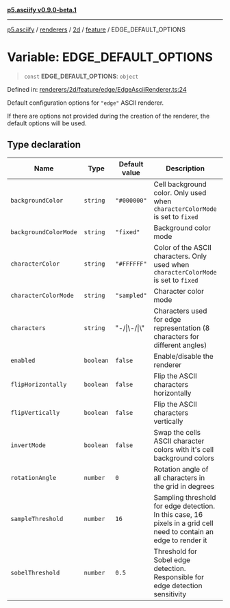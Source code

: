 [**p5.asciify v0.9.0-beta.1**](../../../../../../../../README.md)

***

[p5.asciify](../../../../../../../../README.md) / [renderers](../../../../../README.md) / [2d](../../../README.md) / [feature](../README.md) / EDGE\_DEFAULT\_OPTIONS

# Variable: EDGE\_DEFAULT\_OPTIONS

> `const` **EDGE\_DEFAULT\_OPTIONS**: `object`

Defined in: [renderers/2d/feature/edge/EdgeAsciiRenderer.ts:24](https://github.com/humanbydefinition/p5.asciify/blob/edf0ab1cc6347e56bd84618ff447f3c7ef1e1694/src/lib/renderers/2d/feature/edge/EdgeAsciiRenderer.ts#L24)

Default configuration options for `"edge"` ASCII renderer. 

If there are options not provided during the creation of the renderer, the default options will be used.

## Type declaration

| Name | Type | Default value | Description | Defined in |
| ------ | ------ | ------ | ------ | ------ |
| <a id="backgroundcolor"></a> `backgroundColor` | `string` | `"#000000"` | Cell background color. Only used when `characterColorMode` is set to `fixed` | [renderers/2d/feature/edge/EdgeAsciiRenderer.ts:34](https://github.com/humanbydefinition/p5.asciify/blob/edf0ab1cc6347e56bd84618ff447f3c7ef1e1694/src/lib/renderers/2d/feature/edge/EdgeAsciiRenderer.ts#L34) |
| <a id="backgroundcolormode"></a> `backgroundColorMode` | `string` | `"fixed"` | Background color mode | [renderers/2d/feature/edge/EdgeAsciiRenderer.ts:36](https://github.com/humanbydefinition/p5.asciify/blob/edf0ab1cc6347e56bd84618ff447f3c7ef1e1694/src/lib/renderers/2d/feature/edge/EdgeAsciiRenderer.ts#L36) |
| <a id="charactercolor"></a> `characterColor` | `string` | `"#FFFFFF"` | Color of the ASCII characters. Only used when `characterColorMode` is set to `fixed` | [renderers/2d/feature/edge/EdgeAsciiRenderer.ts:30](https://github.com/humanbydefinition/p5.asciify/blob/edf0ab1cc6347e56bd84618ff447f3c7ef1e1694/src/lib/renderers/2d/feature/edge/EdgeAsciiRenderer.ts#L30) |
| <a id="charactercolormode"></a> `characterColorMode` | `string` | `"sampled"` | Character color mode | [renderers/2d/feature/edge/EdgeAsciiRenderer.ts:32](https://github.com/humanbydefinition/p5.asciify/blob/edf0ab1cc6347e56bd84618ff447f3c7ef1e1694/src/lib/renderers/2d/feature/edge/EdgeAsciiRenderer.ts#L32) |
| <a id="characters"></a> `characters` | `string` | "-/\|\\-/\|\\" | Characters used for edge representation (8 characters for different angles) | [renderers/2d/feature/edge/EdgeAsciiRenderer.ts:28](https://github.com/humanbydefinition/p5.asciify/blob/edf0ab1cc6347e56bd84618ff447f3c7ef1e1694/src/lib/renderers/2d/feature/edge/EdgeAsciiRenderer.ts#L28) |
| <a id="enabled"></a> `enabled` | `boolean` | `false` | Enable/disable the renderer | [renderers/2d/feature/edge/EdgeAsciiRenderer.ts:26](https://github.com/humanbydefinition/p5.asciify/blob/edf0ab1cc6347e56bd84618ff447f3c7ef1e1694/src/lib/renderers/2d/feature/edge/EdgeAsciiRenderer.ts#L26) |
| <a id="fliphorizontally"></a> `flipHorizontally` | `boolean` | `false` | Flip the ASCII characters horizontally | [renderers/2d/feature/edge/EdgeAsciiRenderer.ts:46](https://github.com/humanbydefinition/p5.asciify/blob/edf0ab1cc6347e56bd84618ff447f3c7ef1e1694/src/lib/renderers/2d/feature/edge/EdgeAsciiRenderer.ts#L46) |
| <a id="flipvertically"></a> `flipVertically` | `boolean` | `false` | Flip the ASCII characters vertically | [renderers/2d/feature/edge/EdgeAsciiRenderer.ts:48](https://github.com/humanbydefinition/p5.asciify/blob/edf0ab1cc6347e56bd84618ff447f3c7ef1e1694/src/lib/renderers/2d/feature/edge/EdgeAsciiRenderer.ts#L48) |
| <a id="invertmode"></a> `invertMode` | `boolean` | `false` | Swap the cells ASCII character colors with it's cell background colors | [renderers/2d/feature/edge/EdgeAsciiRenderer.ts:38](https://github.com/humanbydefinition/p5.asciify/blob/edf0ab1cc6347e56bd84618ff447f3c7ef1e1694/src/lib/renderers/2d/feature/edge/EdgeAsciiRenderer.ts#L38) |
| <a id="rotationangle"></a> `rotationAngle` | `number` | `0` | Rotation angle of all characters in the grid in degrees | [renderers/2d/feature/edge/EdgeAsciiRenderer.ts:44](https://github.com/humanbydefinition/p5.asciify/blob/edf0ab1cc6347e56bd84618ff447f3c7ef1e1694/src/lib/renderers/2d/feature/edge/EdgeAsciiRenderer.ts#L44) |
| <a id="samplethreshold"></a> `sampleThreshold` | `number` | `16` | Sampling threshold for edge detection. In this case, 16 pixels in a grid cell need to contain an edge to render it | [renderers/2d/feature/edge/EdgeAsciiRenderer.ts:42](https://github.com/humanbydefinition/p5.asciify/blob/edf0ab1cc6347e56bd84618ff447f3c7ef1e1694/src/lib/renderers/2d/feature/edge/EdgeAsciiRenderer.ts#L42) |
| <a id="sobelthreshold"></a> `sobelThreshold` | `number` | `0.5` | Threshold for Sobel edge detection. Responsible for edge detection sensitivity | [renderers/2d/feature/edge/EdgeAsciiRenderer.ts:40](https://github.com/humanbydefinition/p5.asciify/blob/edf0ab1cc6347e56bd84618ff447f3c7ef1e1694/src/lib/renderers/2d/feature/edge/EdgeAsciiRenderer.ts#L40) |
